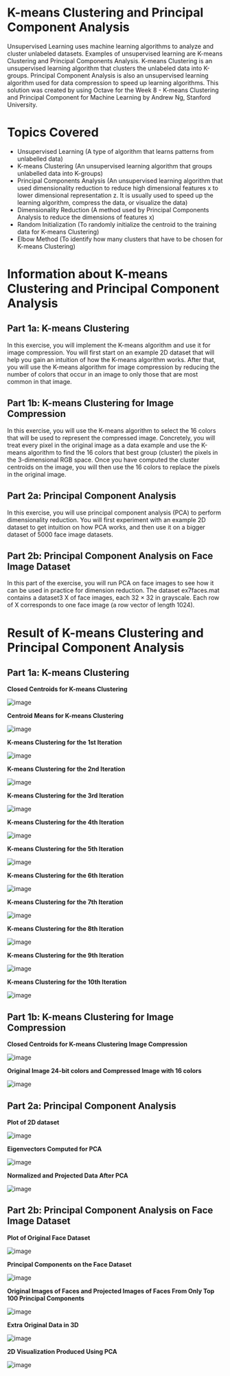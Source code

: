 # K-means Clustering and Principal Component Analysis
Unsupervised Learning uses machine learning algorithms to analyze and cluster unlabeled datasets. Examples of unsupervised learning are K-means Clustering and Principal Components Analysis. K-means Clustering is an unsupervised learning algorithm that clusters the unlabeled data into K-groups. Principal Component Analysis is also an unsupervised learning algorithm used for data compression to speed up learning algorithms. This solution was created by using Octave for the Week 8 - K-means Clustering and Principal Component for Machine Learning by Andrew Ng, Stanford University. 

# Topics Covered 
- Unsupervised Learning (A type of algorithm that learns patterns from unlabelled data)
- K-means Clustering (An unsupervised learning algorithm that groups unlabelled data into K-groups)
- Principal Components Analysis (An unsupervised learning algorithm that used dimensionality reduction to reduce high dimensional features x to lower dimensional representation z. It is usually used to speed up the learning algorithm, compress the data, or visualize the data)
- Dimensionality Reduction (A method used by Principal Components Analysis to reduce the dimensions of features x) 
- Random Initialization (To randomly initialize the centroid to the training data for K-means Clustering)
- Elbow Method (To identify how many clusters that have to be chosen for K-means Clustering)

# Information about K-means Clustering and Principal Component Analysis
## Part 1a: K-means Clustering
In this exercise, you will implement the K-means algorithm and use it for image compression. You will first start on an example 2D dataset that will help you gain an intuition of how the K-means algorithm works. After that, you will use the K-means algorithm for image compression by reducing the number of colors that occur in an image to only those that are most common in that image.

## Part 1b: K-means Clustering for Image Compression
In this exercise, you will use the K-means algorithm to select the 16 colors that will be used to represent the compressed image. Concretely, you will treat every pixel in the original image as a data example and use the K-means algorithm to find the 16 colors that best group (cluster) the pixels in the 3-dimensional RGB space. Once you have computed the cluster centroids on the image, you will then use the 16 colors to replace the pixels in the original image.

## Part 2a: Principal Component Analysis
In this exercise, you will use principal component analysis (PCA) to perform dimensionality reduction. You will first experiment with an example 2D dataset to get intuition on how PCA works, and then use it on a bigger dataset of 5000 face image datasets.

## Part 2b: Principal Component Analysis on Face Image Dataset
In this part of the exercise, you will run PCA on face images to see how it can be used in practice for dimension reduction. The dataset ex7faces.mat contains a dataset3 X of face images, each 32 × 32 in grayscale. Each row of X corresponds to one face image (a row vector of length 1024).

# Result of K-means Clustering and Principal Component Analysis
## Part 1a: K-means Clustering 
**Closed Centroids for K-means Clustering**

![image](https://user-images.githubusercontent.com/95561298/185307424-1cbceded-47bc-49fb-951b-64e54eb4f6f8.png)

**Centroid Means for K-means Clustering**

![image](https://user-images.githubusercontent.com/95561298/185307520-eca97351-74db-43eb-be58-75776d2767cb.png)

**K-means Clustering for the 1st Iteration**

![image](https://user-images.githubusercontent.com/95561298/185307640-44f54e2c-8378-4373-a16f-c7239b22e885.png)

**K-means Clustering for the 2nd Iteration**

![image](https://user-images.githubusercontent.com/95561298/185307798-99261020-14bf-482a-b406-59c4f706a197.png)

**K-means Clustering for the 3rd Iteration**

![image](https://user-images.githubusercontent.com/95561298/185307826-613129c0-29ef-4695-98ea-422134af4565.png)

**K-means Clustering for the 4th Iteration**

![image](https://user-images.githubusercontent.com/95561298/185307851-9b13968b-d4dc-4979-af17-fd829efd6adb.png)

**K-means Clustering for the 5th Iteration**

![image](https://user-images.githubusercontent.com/95561298/185307871-d4881dc9-d50c-4bc0-8a08-2d65bf115633.png)

**K-means Clustering for the 6th Iteration**

![image](https://user-images.githubusercontent.com/95561298/185307899-2b92ba18-c1b9-47e1-a5ec-9eb7a6d9b7ec.png)

**K-means Clustering for the 7th Iteration**

![image](https://user-images.githubusercontent.com/95561298/185307926-499f116c-b249-4bf3-82e8-66f6bb2e332f.png)

**K-means Clustering for the 8th Iteration**

![image](https://user-images.githubusercontent.com/95561298/185307942-11bc86db-5f03-44d0-8e31-b1a63bdb4c29.png)

**K-means Clustering for the 9th Iteration**

![image](https://user-images.githubusercontent.com/95561298/185307961-7f5bf71c-978a-4c3d-9939-db3bfcf52092.png)

**K-means Clustering for the 10th Iteration**

![image](https://user-images.githubusercontent.com/95561298/185307985-0d64534e-f8f0-4bdc-8f7e-56f505520e48.png)

## Part 1b: K-means Clustering for Image Compression
**Closed Centroids for K-means Clustering Image Compression**

![image](https://user-images.githubusercontent.com/95561298/185308288-a3e39d0a-2d57-4d68-9e48-87bb1f53143b.png)

**Original Image 24-bit colors and Compressed Image with 16 colors**

![image](https://user-images.githubusercontent.com/95561298/185308461-41b64f4f-3411-4781-8fd2-ad0ce3427bdc.png)

## Part 2a: Principal Component Analysis
**Plot of 2D dataset**

![image](https://user-images.githubusercontent.com/95561298/185308793-acf9b730-72da-4696-8cc1-e2132523ac1d.png)

**Eigenvectors Computed for PCA**

![image](https://user-images.githubusercontent.com/95561298/185309184-23ef5df0-c609-401b-ab0a-59d891478321.png)

**Normalized and Projected Data After PCA**

![image](https://user-images.githubusercontent.com/95561298/185309524-f51d3108-84cd-4720-9ea1-b474c26a1af8.png)

## Part 2b: Principal Component Analysis on Face Image Dataset
**Plot of Original Face Dataset**

![image](https://user-images.githubusercontent.com/95561298/185309694-63f4ce81-d9be-46ef-be51-3b5ec9aa2994.png)

**Principal Components on the Face Dataset**

![image](https://user-images.githubusercontent.com/95561298/185310156-20faaa0e-7bf0-47cc-8ebd-733fff175af4.png)

**Original Images of Faces and Projected Images of Faces From Only Top 100 Principal Components**

![image](https://user-images.githubusercontent.com/95561298/185310421-8acb5bc9-90d6-4eb7-9d76-6d288da69415.png)

**Extra**
**Original Data in 3D**

![image](https://user-images.githubusercontent.com/95561298/185312049-c0ed0654-25dd-4314-941b-5edd142a4bd5.png)

**2D Visualization Produced Using PCA**

![image](https://user-images.githubusercontent.com/95561298/185312519-16632d09-32d0-483e-bfb6-b8547a3fa104.png)









